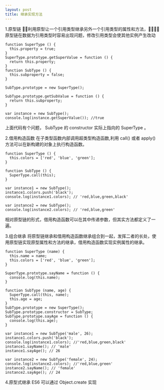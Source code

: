 ```yaml
---
layout: post
title: 继承实现方法
---
```


1.原型链
􏳨􏱛利用原型让一个引用类型继承另外一个引用类型的属性和方法，􏰏􏰜􏰖􏰙原型链在数据为引用类型时容易出现问题，修改引用类型会使其他实例产生改动
~~~
function SuperType () {
  this.property = true;
}
SuperType.prototype.getSuperValue = function () {
  return this.property;
}
function SubType () {
  this.subproperty = false;
}

SubType.prototype = new SuperType();

SubType.prototype.getSubValue = function () {
  return this.subproperty;
}

var instance = new SubType();
console.log(instance.getSuperValue()); //true
~~~

上面代码有个问题， SubType 的 constructor 实际上指向的 SuperType 。

2.借用构造函数
在子类型函数内部调用超类型构造函数,利用 call() 或者 apply() 方法可以在新构建的对象上执行构造函数。
~~~
function SuperType () {
  this.colors = ['red', 'blue', 'green'];
}

function SubType () {
  SuperType.call(this);
}

var instance1 = new SubType();
instance1.colors.push('black');
console.log(instance1.colors); // 'red,blue,green,black'

var instance2 = new SubType();
console.log(instance2.colors); // 'red,blue,green'
~~~

相对原型链的形式，借用构造函数可以在其中传递参数，但其实方法都定义了一遍。

3.组合继承
将原型链继承和借用构造函数继承组合到一起，发挥二者的长处，使用原型链实现原型属性和方法的继承，借用构造函数实现实例属性的继承。
~~~
function SuperType (name) {
  this.name = name;
  this.colors = ['red', 'blue', 'green'];
}

SuperType.prototype.sayName = function () {
  console.log(this.name);
}

function SubType (name, age) {
  SuperType.call(this, name);
  this.age = age;
}
SubType.prototype = new SuperType();
SubType.prototype.constructor = SubType;
SubType.prototype.sayAge = function () {
  console.log(this.age);
}

var instance1 = new SubType('male', 26);
instance1.colors.push('black');
console.log(instance1.colors); //'red,blue,green,black'
instance1.sayName(); // 'male'
instance1.sayAge(); // 26

var instance2 = new SubType('female', 24);
console.log(instance2.colors); //'red,blue,green'
instance2.sayName(); // 'female'
instance2.sayAge(); // 24
~~~

4.原型式继承
ES6 可以通过 Object.create 实现
